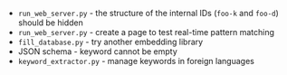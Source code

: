 - `run_web_server.py` - the structure of the internal IDs (`foo-k` and `foo-d`) should be hidden
- `run_web_server.py` - create a page to test real-time pattern matching
- `fill_database.py` - try another embedding library
- JSON schema - keyword cannot be empty
- `keyword_extractor.py` - manage keywords in foreign languages
